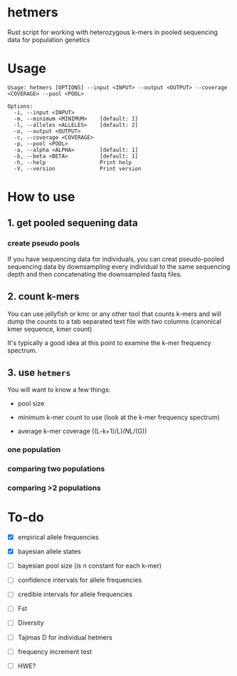# hetmers

Rust script for working with heterozygous k-mers in pooled sequencing data for population genetics

# Usage

```
Usage: hetmers [OPTIONS] --input <INPUT> --output <OUTPUT> --coverage <COVERAGE> --pool <POOL>

Options:
  -i, --input <INPUT>
  -m, --minimum <MINIMUM>    [default: 1]
  -l, --alleles <ALLELES>    [default: 2]
  -o, --output <OUTPUT>
  -c, --coverage <COVERAGE>
  -p, --pool <POOL>
  -a, --alpha <ALPHA>        [default: 1]
  -b, --beta <BETA>          [default: 1]
  -h, --help                 Print help
  -V, --version              Print version
```

# How to use

## 1. get pooled sequening data

### create pseudo pools

If you have sequencing data for individuals, you can creat pseudo-pooled sequencing data by downsampling every individual to the same sequencing depth and then concatenating the downsampled fastq files.

## 2. count k-mers

You can use jellyfish or kmc or any other tool that counts k-mers and will dump the counts to a tab separated text file with two columns (canonical kmer sequence, kmer count)

It's typically a good idea at this point to examine the k-mer frequency spectrum.

## 3. use `hetmers`

You will want to know a few things:

* pool size

* minimum k-mer count to use (look at the k-mer frequency spectrum)

* average k-mer coverage ((L-k+1)/L)*(N*L/(G))

### one population

### comparing two populations

### comparing >2 populations

# To-do

- [x] empirical allele frequencies

- [x] bayesian allele states

- [ ] bayesian pool size (is n constant for each k-mer)

- [ ] confidence intervals for allele frequencies

- [ ] credible intervals for allele frequencies

- [ ] Fst

- [ ] Diversity

- [ ] Tajimas D for individual hetmers

- [ ] frequency increment test

- [ ] HWE?
